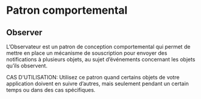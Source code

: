 # Patron comportemental


## Observer 

L’Observateur est un patron de conception comportemental qui permet de mettre en place un mécanisme de souscription pour envoyer des notifications à plusieurs objets, au sujet
d’événements concernant les objets qu’ils observent.

CAS D'UTILISATION: Utilisez ce patron quand certains objets de votre application
doivent en suivre d’autres, mais seulement pendant un certain
temps ou dans des cas spécifiques.

